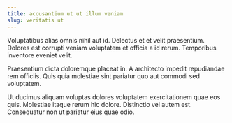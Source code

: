 ```yaml
---
title: accusantium ut ut illum veniam
slug: veritatis ut
---
```


Voluptatibus alias omnis nihil aut id. Delectus et et velit praesentium. Dolores est corrupti veniam voluptatem et officia a id rerum. Temporibus inventore eveniet velit.

Praesentium dicta doloremque placeat in. A architecto impedit repudiandae rem officiis. Quis quia molestiae sint pariatur quo aut commodi sed voluptatem.

Ut ducimus aliquam voluptas dolores voluptatem exercitationem quae eos quis. Molestiae itaque rerum hic dolore. Distinctio vel autem est. Consequatur non ut pariatur eius quae odio.
